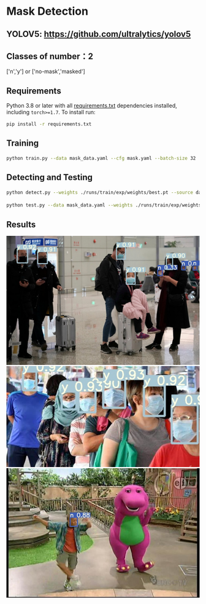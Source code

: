 # Mask Detection
## YOLOV5: https://github.com/ultralytics/yolov5
## Classes of number：2
['n','y']  or  ['no-mask','masked']

## Requirements
Python 3.8 or later with all [requirements.txt](https://github.com/ultralytics/yolov5/blob/master/requirements.txt) dependencies installed, including `torch>=1.7`. To install run:
```bash
pip install -r requirements.txt
```
## Training
```bash
python train.py --data mask_data.yaml --cfg mask.yaml --batch-size 32
```
## Detecting and Testing
```bash
python detect.py --weights ./runs/train/exp/weights/best.pt --source data/images --conf 0.25

python test.py --data mask_data.yaml --weights ./runs/train/exp/weights/best.pt
```
## Results
<img src="https://github.com/TtZJ2/yolov5-Mask-Detection/blob/main/runs/detect/4.jpg" width="900">
<img src="https://github.com/TtZJ2/yolov5-Mask-Detection/blob/main/runs/detect/OIP-C.jpg" width="900">
<img src="https://github.com/TtZJ2/yolov5-Mask-Detection/blob/main/runs/detect/4_Dancing_Dancing_4_490.jpg" width="900">

